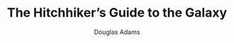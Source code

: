 ---
layout: book-review
title: The Hitchhiker’s Guide to the Galaxy
author: "Douglas Adams"
cover: assets/img/book_covers/hitchhikers_guide.jpg
finished: 2024-12-23
rating: 5
goodreads_url: "https://www.goodreads.com/review/show/7112130444"
review: >
  One of the first books which has me laughing out loud. Amazing.
---